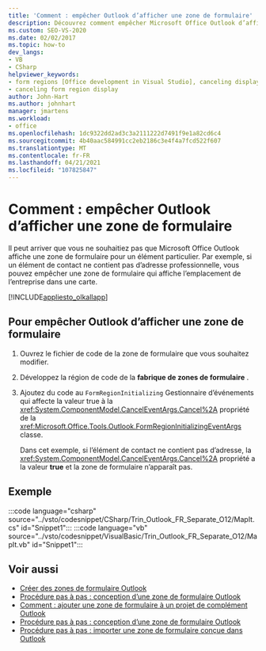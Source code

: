 ```yaml
---
title: 'Comment : empêcher Outlook d’afficher une zone de formulaire'
description: Découvrez comment empêcher Microsoft Office Outlook d’afficher une zone de formulaire pour un élément particulier.
ms.custom: SEO-VS-2020
ms.date: 02/02/2017
ms.topic: how-to
dev_langs:
- VB
- CSharp
helpviewer_keywords:
- form regions [Office development in Visual Studio], canceling display
- canceling form region display
author: John-Hart
ms.author: johnhart
manager: jmartens
ms.workload:
- office
ms.openlocfilehash: 1dc9322dd2ad3c3a2111222d7491f9e1a82cd6c4
ms.sourcegitcommit: 4b40aac584991cc2eb2186c3e4f4a7fcd522f607
ms.translationtype: MT
ms.contentlocale: fr-FR
ms.lasthandoff: 04/21/2021
ms.locfileid: "107825847"
---
```

# <a name="how-to-prevent-outlook-from-displaying-a-form-region"></a>Comment : empêcher Outlook d’afficher une zone de formulaire
  Il peut arriver que vous ne souhaitiez pas que Microsoft Office Outlook affiche une zone de formulaire pour un élément particulier. Par exemple, si un élément de contact ne contient pas d’adresse professionnelle, vous pouvez empêcher une zone de formulaire qui affiche l’emplacement de l’entreprise dans une carte.

 [!INCLUDE[appliesto_olkallapp](../vsto/includes/appliesto-olkallapp-md.md)]

## <a name="to-prevent-outlook-from-displaying-a-form-region"></a>Pour empêcher Outlook d’afficher une zone de formulaire

1. Ouvrez le fichier de code de la zone de formulaire que vous souhaitez modifier.

2. Développez la région de code de la **fabrique de zones de formulaire** .

3. Ajoutez du code au `FormRegionInitializing` Gestionnaire d’événements qui affecte la valeur true à la <xref:System.ComponentModel.CancelEventArgs.Cancel%2A> propriété de la <xref:Microsoft.Office.Tools.Outlook.FormRegionInitializingEventArgs> classe. 

   Dans cet exemple, si l’élément de contact ne contient pas d’adresse, la <xref:System.ComponentModel.CancelEventArgs.Cancel%2A> propriété a la valeur **true** et la zone de formulaire n’apparaît pas.

## <a name="example"></a>Exemple
 :::code language="csharp" source="../vsto/codesnippet/CSharp/Trin_Outlook_FR_Separate_O12/MapIt.cs" id="Snippet1":::
 :::code language="vb" source="../vsto/codesnippet/VisualBasic/Trin_Outlook_FR_Separate_O12/MapIt.vb" id="Snippet1":::


## <a name="see-also"></a>Voir aussi
- [Créer des zones de formulaire Outlook](../vsto/creating-outlook-form-regions.md)
- [Procédure pas à pas : conception d’une zone de formulaire Outlook](../vsto/walkthrough-designing-an-outlook-form-region.md)
- [Comment : ajouter une zone de formulaire à un projet de complément Outlook](../vsto/how-to-add-a-form-region-to-an-outlook-add-in-project.md)
- [Procédure pas à pas : conception d’une zone de formulaire Outlook](../vsto/walkthrough-designing-an-outlook-form-region.md)
- [Procédure pas à pas : importer une zone de formulaire conçue dans Outlook](../vsto/walkthrough-importing-a-form-region-that-is-designed-in-outlook.md)
